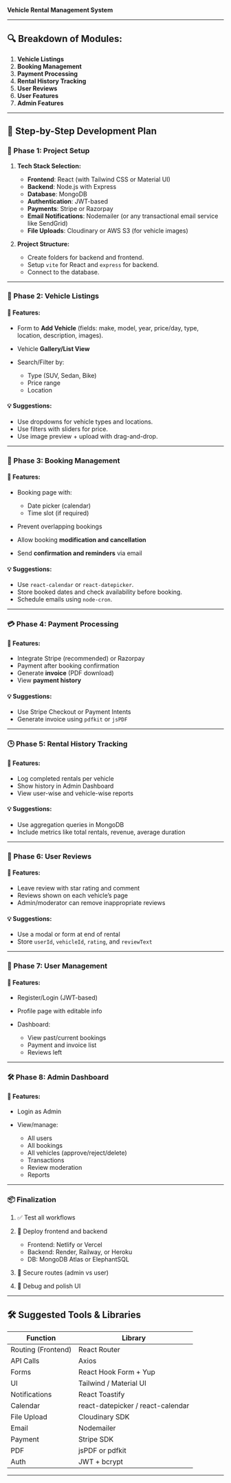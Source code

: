 **Vehicle Rental Management System**

---

## 🔍 Breakdown of Modules:

1. **Vehicle Listings**
2. **Booking Management**
3. **Payment Processing**
4. **Rental History Tracking**
5. **User Reviews**
6. **User Features**
7. **Admin Features**

---

## 🧭 Step-by-Step Development Plan

### **🧱 Phase 1: Project Setup**

1. **Tech Stack Selection:**

   * **Frontend**: React (with Tailwind CSS or Material UI)
   * **Backend**: Node.js with Express
   * **Database**: MongoDB
   * **Authentication**: JWT-based
   * **Payments**: Stripe or Razorpay
   * **Email Notifications**: Nodemailer (or any transactional email service like SendGrid)
   * **File Uploads**: Cloudinary or AWS S3 (for vehicle images)

2. **Project Structure:**

   * Create folders for backend and frontend.
   * Setup `vite` for React and `express` for backend.
   * Connect to the database.

---

### **🚗 Phase 2: Vehicle Listings**

#### 🔹 Features:

* Form to **Add Vehicle** (fields: make, model, year, price/day, type, location, description, images).
* Vehicle **Gallery/List View**
* Search/Filter by:

  * Type (SUV, Sedan, Bike)
  * Price range
  * Location

#### 💡 Suggestions:

* Use dropdowns for vehicle types and locations.
* Use filters with sliders for price.
* Use image preview + upload with drag-and-drop.

---

### **📅 Phase 3: Booking Management**

#### 🔹 Features:

* Booking page with:

  * Date picker (calendar)
  * Time slot (if required)
* Prevent overlapping bookings
* Allow booking **modification and cancellation**
* Send **confirmation and reminders** via email

#### 💡 Suggestions:

* Use `react-calendar` or `react-datepicker`.
* Store booked dates and check availability before booking.
* Schedule emails using `node-cron`.

---

### **💳 Phase 4: Payment Processing**

#### 🔹 Features:

* Integrate Stripe (recommended) or Razorpay
* Payment after booking confirmation
* Generate **invoice** (PDF download)
* View **payment history**

#### 💡 Suggestions:

* Use Stripe Checkout or Payment Intents
* Generate invoice using `pdfkit` or `jsPDF`

---

### **🕒 Phase 5: Rental History Tracking**

#### 🔹 Features:

* Log completed rentals per vehicle
* Show history in Admin Dashboard
* View user-wise and vehicle-wise reports

#### 💡 Suggestions:

* Use aggregation queries in MongoDB
* Include metrics like total rentals, revenue, average duration

---

### **🌟 Phase 6: User Reviews**

#### 🔹 Features:

* Leave review with star rating and comment
* Reviews shown on each vehicle’s page
* Admin/moderator can remove inappropriate reviews

#### 💡 Suggestions:

* Use a modal or form at end of rental
* Store `userId`, `vehicleId`, `rating`, and `reviewText`

---

### **👤 Phase 7: User Management**

#### 🔹 Features:

* Register/Login (JWT-based)
* Profile page with editable info
* Dashboard:

  * View past/current bookings
  * Payment and invoice list
  * Reviews left

---

### **🛠️ Phase 8: Admin Dashboard**

#### 🔹 Features:

* Login as Admin
* View/manage:

  * All users
  * All bookings
  * All vehicles (approve/reject/delete)
  * Transactions
  * Review moderation
  * Reports

---

### **📦 Finalization**

1. ✅ Test all workflows
2. 🚀 Deploy frontend and backend

   * Frontend: Netlify or Vercel
   * Backend: Render, Railway, or Heroku
   * DB: MongoDB Atlas or ElephantSQL
3. 🔐 Secure routes (admin vs user)
4. 🐞 Debug and polish UI

---

## 🛠 Suggested Tools & Libraries

| Function           | Library                           |
| ------------------ | --------------------------------- |
| Routing (Frontend) | React Router                      |
| API Calls          | Axios                             |
| Forms              | React Hook Form + Yup             |
| UI                 | Tailwind / Material UI            |
| Notifications      | React Toastify                    |
| Calendar           | react-datepicker / react-calendar |
| File Upload        | Cloudinary SDK                    |
| Email              | Nodemailer                        |
| Payment            | Stripe SDK                        |
| PDF                | jsPDF or pdfkit                   |
| Auth               | JWT + bcrypt                      |

---